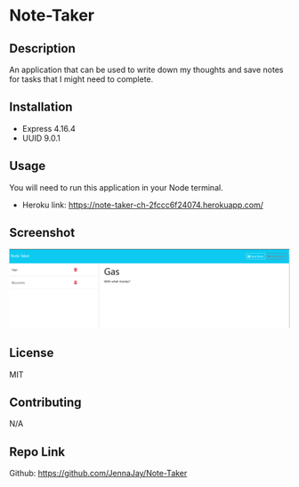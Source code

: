 # Note-Taker

## Description
An application that can be used to write down my thoughts and save notes for tasks that I might need to complete.

## Installation
* Express 4.16.4
* UUID 9.0.1

## Usage
You will need to run this application in your Node terminal.
* Heroku link: https://note-taker-ch-2fccc6f24074.herokuapp.com/

## Screenshot
![Alt text](image.png)

## License
MIT

## Contributing
N/A

## Repo Link

Github: https://github.com/JennaJay/Note-Taker

